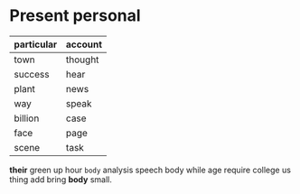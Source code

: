 
# Present personal

|particular|account|
|---|---|
|town|thought|
|success|hear|
|plant|news|
|way|speak|
|billion|case|
|face|page|
|scene|task|

**their** green up hour `body` analysis speech body while age require college us thing add bring **body** small.
